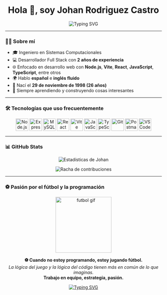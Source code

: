 <h1 align="center">Hola 👋, soy Johan Rodriguez Castro</h1>

<p align="center">
  <img src="https://readme-typing-svg.demolab.com?font=Fira+Code&size=22&pause=1000&center=true&vCenter=true&multiline=true&width=600&height=100&lines=Full+Stack+Developer;Node.js+%7C+React+%7C+TypeScript;Ingl%C3%A9s+fluido+%7C+Apasionado+por+la+tecnolog%C3%ADa" alt="Typing SVG" />
</p>

---

### 👨‍💻 Sobre mí

- 🎓 Ingeniero en Sistemas Computacionales  
- 💻 Desarrollador Full Stack con **2 años de experiencia**  
- 🌐 Enfocado en desarrollo web con **Node.js**, **Vite**, **React**, **JavaScript**, **TypeScript**, entre otros  
- 🌍 Hablo **español** e **inglés fluido**  
- 🎂 Nací el **29 de noviembre de 1998 (26 años)**  
- 🚀 Siempre aprendiendo y construyendo cosas interesantes

---

### 🛠️ Tecnologías que uso frecuentemente

<div align="center">

<!-- Backend -->
<img src="https://cdn.jsdelivr.net/gh/devicons/devicon/icons/nodejs/nodejs-original.svg" width="40" height="40" alt="Node.js" />
<img src="https://cdn.jsdelivr.net/gh/devicons/devicon/icons/express/express-original.svg" width="40" height="40" alt="Express" />
<img src="https://cdn.jsdelivr.net/gh/devicons/devicon/icons/mysql/mysql-original.svg" width="40" height="40" alt="MySQL" />

<!-- Frontend -->
<img src="https://cdn.jsdelivr.net/gh/devicons/devicon/icons/react/react-original.svg" width="40" height="40" alt="React" />
<img src="https://cdn.jsdelivr.net/gh/devicons/devicon/icons/vite/vite-original.svg" width="40" height="40" alt="Vite" />
<img src="https://cdn.jsdelivr.net/gh/devicons/devicon/icons/javascript/javascript-original.svg" width="40" height="40" alt="JavaScript" />
<img src="https://cdn.jsdelivr.net/gh/devicons/devicon/icons/typescript/typescript-original.svg" width="40" height="40" alt="TypeScript" />

<!-- Tools -->
<img src="https://cdn.jsdelivr.net/gh/devicons/devicon/icons/git/git-original.svg" width="40" height="40" alt="Git" />
<img src="https://cdn.jsdelivr.net/gh/devicons/devicon/icons/postman/postman-icon.svg" width="40" height="40" alt="Postman" />
<img src="https://cdn.jsdelivr.net/gh/devicons/devicon/icons/vscode/vscode-original.svg" width="40" height="40" alt="VS Code" />

</div>

---

### 📊 GitHub Stats

<p align="center">
  <img src="https://github-readme-stats.vercel.app/api?username=johanrdz11&show_icons=true&theme=tokyonight&locale=es" alt="Estadísticas de Johan" />
</p>

<p align="center">
  <img src="https://github-readme-streak-stats.herokuapp.com/?user=johanrdz11&theme=tokyonight" alt="Racha de contribuciones" />
</p>

---

### ⚽️ Pasión por el fútbol y la programación

<p align="center">
  <img src="https://media.giphy.com/media/26AHONQ79FdWZhAI0/giphy.gif" width="180" alt="futbol gif" />
</p>

<p align="center">
  <b>⚽ Cuando no estoy programando, estoy jugando fútbol.</b><br/>
  <i>La lógica del juego y la lógica del código tienen más en común de lo que imaginas.</i><br/>
  <b>Trabajo en equipo, estrategia, pasión.</b>
</p>

<p align="center">
  <a href="">
    <img src="https://readme-typing-svg.herokuapp.com?font=Fira+Code&pause=1000&color=19F707&center=true&vCenter=true&multiline=true&width=435&height=80&lines=F%C3%BAtbol+y+c%C3%B3digo;Mi+vida+se+juega+en+ambos+campos." alt="Typing SVG" />
  </a>
</p>
